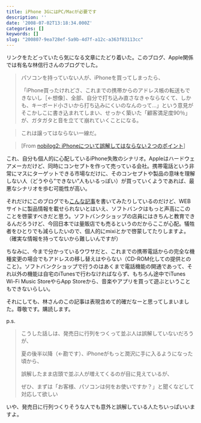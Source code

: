 ```yaml
---
title: iPhone 3GにはPC/Macが必要です
description: ''
date: '2008-07-02T13:18:34.000Z'
categories: []
keywords: []
slug: "200807-9ea728ef-5a9b-4d7f-a12c-a363f83113cc"
---
```

リンクをたどっていたら気になる文章にたどり着いた。このブログ、Apple関係では有名な林信行さんのブログでした。

> パソコンを持っていない人が、iPhoneを買ってしまったら、  
>   
> 「iPhone買ったけれどさ、これまでの携帯からのアドレス帳の転送もできないし［←想像］、全部、自分で打ち込み直さなきゃならなくて、しかも、キーボード小さいから打ち込みにくいのなんのって…」という意見がそこかしこに書き込まれてしまい、せっかく築いた「顧客満足度90％」が、ガタガタと音を立てて崩れていくことになる。

> これは譲ってはならない一線だ。

> \[From [nobilog2: iPhoneについて誤解してはならない２つのポイント](http://nobi.cocolog-nifty.com/nobilog2/2008/07/iphone_e2c0.html#more)\]

これ、自分も個人的に心配しているiPhone失敗のシナリオ。Appleはハードウェアメーカだけど、同時にコンセプトを作って売っている会社。携帯電話という非常にマスにターゲットできる市場なだけに、そのコンセプトや製品の意味を理解しない人（どうやら”できない”人もいるっぽい）が買っていくようであれば、最悪なシナリオを歩む可能性が高い。

それだけにこのブログでも[こんな記事](http://blog.qli.jp/2008/06/iphone-3g-35c1.html)を書いてみたりしているのだけど、WEBサイトに製品情報を載せられないとはいえ、ソフトバンクはもっと声高にこのことを啓蒙すべきだと思う。ソフトバンクショップの店員にはきちんと教育できるんだろうけど、今回日本では量販店でも売るというのだからここが心配。犠牲者をひとりでも減らしたいので、個人的にmixiとかで啓蒙してたりしますよ。（確実な情報を持ってないから難しいんですが）

ちなみに、今まで分かっているウワサだと、これまでの携帯電話からの完全な機種変更の場合でもアドレスの移し替えはやらない（CD-ROM化しての提供とのこと）。ソフトバンクショップで行うのはあくまで電話機能の開通であって、それ以外の機能は自宅のiTunesで行わなければならず、もちろん途中でiTunes Wi-Fi Music StoreやらApp Storeから、音楽やアプリを買って遊ぶということもできないらしい。

それにしても、林さんのこの記事は表現含めて的確だなーと思ってしまいました。尊敬です。購読します。

p.s.

> こうした話しは、発売日に行列をつくって並ぶ人は誤解していないだろうが、  
>   
> 夏の後半以降（←勘です）、iPhoneがもっと潤沢に手に入るようになった頃から、  
>   
> 誤解したまま店頭で並ぶ人が増えてくるのが目に見えているが、  
>   
> ぜひ、まずは「お客様、パソコンは何をお使いですか？」と聞くなどして対応して欲しい

いや、発売日に行列つくりそうな人でも意外と誤解している人たちいっぱいいますよ。
